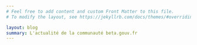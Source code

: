 ```yaml
---
# Feel free to add content and custom Front Matter to this file.
# To modify the layout, see https://jekyllrb.com/docs/themes/#overriding-theme-defaults

layout: blog
summary: L'actualité de la communauté beta.gouv.fr
---
```

